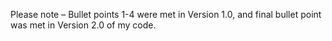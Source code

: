 Please note – Bullet points 1-4 were met in Version 1.0, and final bullet point was met in Version 2.0 of my code.

